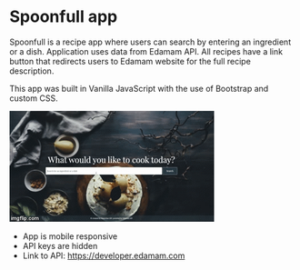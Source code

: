 # Spoonfull app

Spoonfull is a recipe app where users can search by entering an ingredient or a dish. 
Application uses data from Edamam API. All recipes have a link button that redirects users to Edamam website for the full recipe description.

This app was built in Vanilla JavaScript with the use of Bootstrap and custom CSS. 

![demo](demo.gif)

* App is mobile responsive
* API keys are hidden 
* Link to API: https://developer.edamam.com

